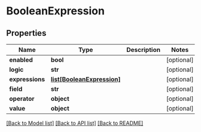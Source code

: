 # BooleanExpression

## Properties
Name | Type | Description | Notes
------------ | ------------- | ------------- | -------------
**enabled** | **bool** |  | [optional] 
**logic** | **str** |  | [optional] 
**expressions** | [**list[BooleanExpression]**](BooleanExpression.md) |  | [optional] 
**field** | **str** |  | [optional] 
**operator** | **object** |  | [optional] 
**value** | **object** |  | [optional] 

[[Back to Model list]](../README.md#documentation-for-models) [[Back to API list]](../README.md#documentation-for-api-endpoints) [[Back to README]](../README.md)

